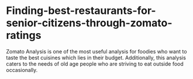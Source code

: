 # Finding-best-restaurants-for-senior-citizens-through-zomato-ratings
 Zomato Analysis is one of the most useful analysis for foodies who want to taste the best cuisines which lies in their budget. Additionally, this analysis caters to the needs of old age people who are striving to eat outside food occasionally.
